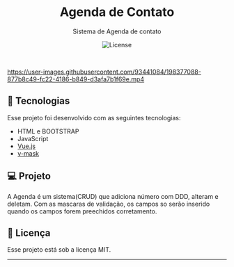 <h1 align="center"> Agenda de Contato </h1>

<p align="center">
Sistema de Agenda de contato
</p>


<p align="center">
  <img alt="License" src="https://img.shields.io/static/v1?label=license&message=MIT&color=49AA26&labelColor=000000">
</p>

<br>

<p align="center">

https://user-images.githubusercontent.com/93441084/198377088-877b8c49-fc22-4186-b849-d3afa7b1f69e.mp4
</p>

## 🚀 Tecnologias

Esse projeto foi desenvolvido com as seguintes tecnologias:

- HTML e BOOTSTRAP
- JavaScript 
- [Vue.js]([https://vitejs.dev/](https://vuejs.org/))
- [v-mask]([https://imask.js.org](https://www.npmjs.com/package/v-mask))

## 💻 Projeto

A Agenda é um sistema(CRUD) que adiciona número com DDD, alteram e deletam. Com as mascaras de validação, os campos so serão inserido quando os campos forem preechidos corretamento.


## :memo: Licença

Esse projeto está sob a licença MIT.

---
